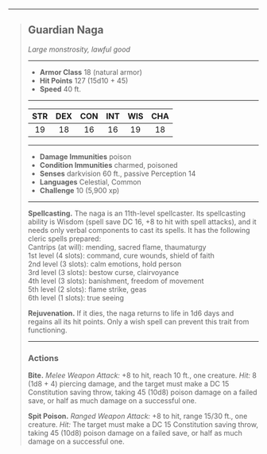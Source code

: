 ***
> ## Guardian Naga
> *Large monstrosity, lawful good*
> 
> ***
> 
> - **Armor Class** 18 (natural armor)
> - **Hit Points** 127 (15d10 + 45)
> - **Speed** 40 ft.
> 
> ***
> 
> |STR|DEX|CON|INT|WIS|CHA|
> |:---:|:---:|:---:|:---:|:---:|:---:|
> |19|18|16|16|19|18|
> 
> ***
> 
> - **Damage Immunities** poison
> - **Condition Immunities** charmed, poisoned
> - **Senses** darkvision 60 ft., passive Perception 14
> - **Languages** Celestial, Common
> - **Challenge** 10 (5,900 xp)
> 
> ***
> 
> **Spellcasting.** The naga is an 11th-level spellcaster. Its spellcasting ability is Wisdom (spell save DC 16, +8 to hit with spell attacks), and it needs only verbal components to cast its spells. It has the following cleric spells prepared:  
> Cantrips (at will): mending, sacred flame, thaumaturgy  
> 1st level (4 slots): command, cure wounds, shield of faith  
> 2nd level (3 slots): calm emotions, hold person  
> 3rd level (3 slots): bestow curse, clairvoyance  
> 4th level (3 slots): banishment, freedom of movement  
> 5th level (2 slots): flame strike, geas  
> 6th level (1 slots): true seeing
> 
> **Rejuvenation.** If it dies, the naga returns to life in 1d6 days and regains all its hit points. Only a wish spell can prevent this trait from functioning.
> 
> ***
> 
> ### Actions
> **Bite.** *Melee Weapon Attack:* +8 to hit, reach 10 ft., one creature. *Hit:* 8 (1d8 + 4) piercing damage, and the target must make a DC 15 Constitution saving throw, taking 45 (10d8) poison damage on a failed save, or half as much damage on a successful one.
> 
> **Spit Poison.** *Ranged Weapon Attack:* +8 to hit, range 15/30 ft., one creature. *Hit:* The target must make a DC 15 Constitution saving throw, taking 45 (10d8) poison damage on a failed save, or half as much damage on a successful one.
